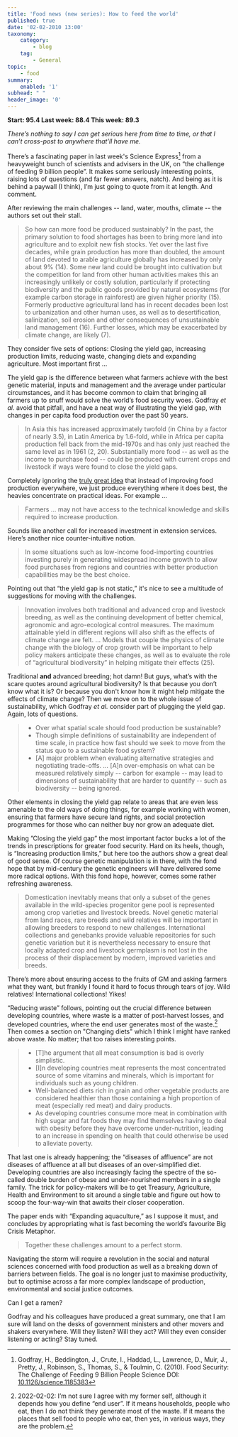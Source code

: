 ```yaml
---
title: 'Food news (new series): How to feed the world'
published: true
date: '02-02-2010 13:00'
taxonomy:
    category:
        - blog
    tag:
        - General
topic:
    - food
summary:
    enabled: '1'
subhead: " "
header_image: '0'
---
```


**Start: 95.4 Last week: 88.4 This week: 89.3**

_There’s nothing to say I can get serious here from time to time, or that I can’t cross-post to anywhere that'll have me._

There’s a fascinating paper in last week's Science Express[^fn1] from a heavyweight bunch of scientists and advisers in the UK, on “the challenge of feeding 9 billion people”. It makes some seriously interesting points, raising lots of questions (and far fewer answers, natch). And being as it is behind a paywall (I think), I’m just going to quote from it at length. And comment.

After reviewing the main challenges -- land, water, mouths, climate -- the authors set out their stall.

> So how can more food be produced sustainably? In the past, the primary solution to food shortages has been to bring more land into agriculture and to exploit new fish stocks. Yet over the last five decades, while grain production has more than doubled, the amount of land devoted to arable agriculture globally has increased by only about 9% (14). Some new land could be brought into cultivation but the competition for land from other human activities makes this an increasingly unlikely or costly solution, particularly if protecting biodiversity and the public goods provided by natural ecosystems (for example carbon storage in rainforest) are given higher priority (15). Formerly productive agricultural land has in recent decades been lost to urbanization and other human uses, as well as to desertification, salinization, soil erosion and other consequences of unsustainable land management (16). Further losses, which may be exacerbated by climate change, are likely (7).

They consider five sets of options: Closing the yield gap, increasing production limits, reducing waste, changing diets and expanding agriculture. Most important first ...

The yield gap is the difference between what farmers achieve with the best genetic material, inputs and management and the average under particular circumstances, and it has become common to claim that bringing all farmers up to snuff would solve the world’s food security woes. Godfray *et al.* avoid that pitfall, and have a neat way of illustrating the yield gap, with changes in per capita food production over the past 50 years.

> In Asia this has increased approximately twofold (in China by a factor of nearly 3.5), in Latin America by 1.6-fold, while in Africa per capita production fell back from the mid-1970s and has only just reached the same level as in 1961 (2, 20). Substantially more food -- as well as the income to purchase food -- could be produced with current crops and livestock if ways were found to close the yield gaps.

Completely ignoring the [truly great idea](https://agro.biodiver.se/2009/10/with-great-power/) that instead of improving food production everywhere, we just produce everything where it does best, the heavies concentrate on practical ideas. For example ...

> Farmers ... may not have access to the technical knowledge and skills required to increase production.

Sounds like another call for increased investment in extension services. Here’s another nice counter-intuitive notion.

> In some situations such as low-income food-importing countries investing purely in generating widespread income growth to allow food purchases from regions and countries with better production capabilities may be the best choice.

Pointing out that “the yield gap is not static,” it's nice to see a multitude of suggestions for moving with the challenges.

> Innovation involves both traditional and advanced crop and livestock breeding, as well as the continuing development of better chemical, agronomic and agro-ecological control measures. The maximum attainable yield in different regions will also shift as the effects of climate change are felt. ... Models that couple the physics of climate change with the biology of crop growth will be important to help policy makers anticipate these changes, as well as to evaluate the role of “agricultural biodiversity” in helping mitigate their effects (25).

Traditional **and** advanced breeding; hot damn! But guys, what’s with the scare quotes around agricultural biodiversity? Is that because you don’t know what it is? Or because you don't know how it might help mitigate the effects of climate change? Then we move on to the whole issue of sustainability, which Godfray *et al.* consider part of plugging the yield gap. Again, lots of questions.

>   * Over what spatial scale should food production be sustainable?  
>   * Though simple definitions of sustainability are 
independent of time scale, in practice how fast should we seek to move from the status quo to a sustainable food system?  
>   * [A] major problem when evaluating alternative strategies and negotiating trade-offs. ... [A]n over-emphasis on what can be measured relatively simply -- carbon for example -- may lead to dimensions of sustainability that are harder to quantify -- such as biodiversity -- being ignored.

Other elements in closing the yield gap relate to areas that are even less amenable to the old ways of doing things, for example working with women, ensuring that farmers have secure land rights, and social protection programmes for those who can neither buy nor grow an adequate diet.

Making ”Closing the yield gap” the most important factor bucks a lot of the trends in prescriptions for greater food security. Hard on its heels, though, is “Increasing production limits,” but here too the authors show a great deal of good sense. Of course genetic manipulation is in there, with the fond hope that by mid-century the genetic engineers will have delivered some more radical options. With this fond hope, however, comes some rather refreshing awareness.

> Domestication inevitably means that only a subset of the genes available in the wild-species progenitor gene pool is represented among crop varieties and livestock breeds. Novel genetic material from land races, rare breeds and wild relatives will be important in allowing breeders to respond to new challenges. International collections and genebanks provide valuable repositories for such genetic variation but it is nevertheless necessary to ensure that locally adapted crop and livestock germplasm is not lost in the process of their displacement by modern, improved varieties and breeds.

There’s more about ensuring access to the fruits of GM and asking farmers what they want, but frankly I found it hard to focus through tears of joy. Wild relatives! International collections! Yikes!

“Reducing waste” follows, pointing out the crucial difference between developing countries, where waste is a matter of post-harvest losses, and developed countries, where the end user generates most of the waste.[^1] Then comes a section on "Changing diets" which I think I might have ranked above waste. No matter; that too raises interesting points.

[^1]: 2022-02-02: I’m not sure I agree with my former self, although it depends how you define “end user”. If it means households, people who eat, then I do not think they generate most of the waste. If it means the places that sell food to people who eat, then yes, in various ways, they are the problem.

>   * [T]he argument that all meat consumption is bad is overly simplistic.  
>   * [I]n developing countries meat represents the most concentrated source of some vitamins and minerals, which is important for individuals such as young children.  
>   * Well-balanced diets rich in grain and other vegetable products are considered healthier than those containing a high proportion of meat (especially red meat) and dairy products.  
>   * As developing countries consume more meat in combination with high sugar and fat foods they may find themselves having to deal with obesity before they have overcome under-nutrition, leading to an increase in spending on health that could otherwise be used to alleviate poverty.

That last one is already happening; the “diseases of affluence” are not diseases of affluence at all but diseases of an over-simplified diet. Developing countries are also increasingly facing the spectre of the so-called double burden of obese and under-nourished members in a single family. The trick for policy-makers will be to get Treasury, Agriculture, Health and Environment to sit around a single table and figure out how to scoop the four-way-win that awaits their closer cooperation.

The paper ends with “Expanding aquaculture,” as I suppose it must, and concludes by appropriating what is fast becoming the world’s favourite Big Crisis Metaphor. 

> Together these challenges amount to a perfect storm.  

Navigating the storm will require a revolution in the social and natural sciences concerned with food production as well as a breaking down of barriers between fields. The goal is no longer just to maximise productivity, but to optimise across a far more complex landscape of production, environmental and social justice outcomes.

Can I get a ramen?

Godfray and his colleagues have produced a great summary, one that I am sure will land on the desks of government ministers and other movers and shakers everywhere. Will they listen? Will they act? Will they even consider listening or acting? Stay tuned.

[^fn1]: Godfray, H., Beddington, J., Crute, I., Haddad, L., Lawrence, D., Muir, J., Pretty, J., Robinson, S., Thomas, S., & Toulmin, C. (2010). Food Security: The Challenge of Feeding 9 Billion People Science DOI: [10.1126/science.1185383](http://dx.doi.org/10.1126/science.1185383) 
